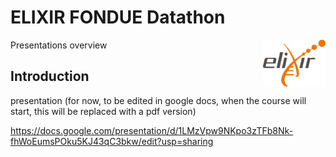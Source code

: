 
# ELIXIR FONDUE Datathon 

<img align="right" src="program/images/logo_elixir.png" width="100"/>

Presentations overview

## Introduction

presentation (for now, to be edited in google docs, when the course will start, this will be replaced with a pdf version)

https://docs.google.com/presentation/d/1LMzVpw9NKpo3zTFb8Nk-fhWoEumsPOku5KJ43qC3bkw/edit?usp=sharing



